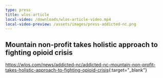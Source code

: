 ```yaml
---
type: press
title: wlos-article
local-video: /downloads/wlos-article-video.mp4
local-video-preview: /assets/images/press-addicted-nc.png
---
```


## Mountain non-profit takes holistic approach to fighting opioid crisis

<https://wlos.com/news/addicted-nc/addicted-nc-mountain-non-profit-takes-holistic-approach-to-fighting-opioid-crisis>{:target="_blank"}
